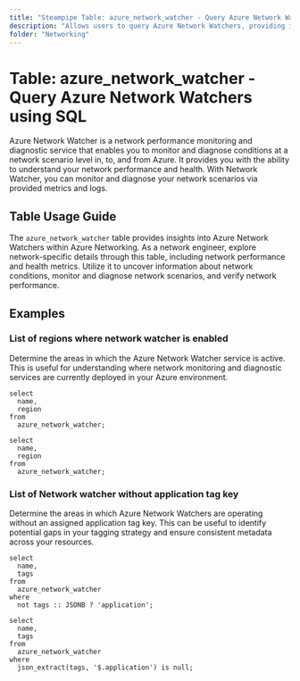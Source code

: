 ```yaml
---
title: "Steampipe Table: azure_network_watcher - Query Azure Network Watchers using SQL"
description: "Allows users to query Azure Network Watchers, providing insights into the network performance monitoring and diagnostic service."
folder: "Networking"
---
```


# Table: azure_network_watcher - Query Azure Network Watchers using SQL

Azure Network Watcher is a network performance monitoring and diagnostic service that enables you to monitor and diagnose conditions at a network scenario level in, to, and from Azure. It provides you with the ability to understand your network performance and health. With Network Watcher, you can monitor and diagnose your network scenarios via provided metrics and logs.

## Table Usage Guide

The `azure_network_watcher` table provides insights into Azure Network Watchers within Azure Networking. As a network engineer, explore network-specific details through this table, including network performance and health metrics. Utilize it to uncover information about network conditions, monitor and diagnose network scenarios, and verify network performance.

## Examples

### List of regions where network watcher is enabled
Determine the areas in which the Azure Network Watcher service is active. This is useful for understanding where network monitoring and diagnostic services are currently deployed in your Azure environment.

```sql+postgres
select
  name,
  region
from
  azure_network_watcher;
```

```sql+sqlite
select
  name,
  region
from
  azure_network_watcher;
```

### List of Network watcher without application tag key
Determine the areas in which Azure Network Watchers are operating without an assigned application tag key. This can be useful to identify potential gaps in your tagging strategy and ensure consistent metadata across your resources.

```sql+postgres
select
  name,
  tags
from
  azure_network_watcher
where
  not tags :: JSONB ? 'application';
```

```sql+sqlite
select
  name,
  tags
from
  azure_network_watcher
where
  json_extract(tags, '$.application') is null;
```